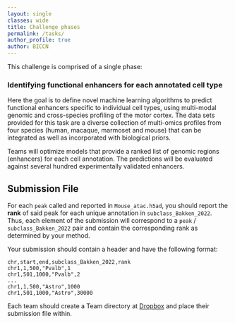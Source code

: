 ```yaml
---
layout: single
classes: wide
title: Challenge phases
permalink: /tasks/
author_profile: true
author: BICCN
---
```


This challenge is comprised of a single phase:

### Identifying functional enhancers for each annotated cell type

Here the goal is to define novel machine learning algorithms to predict functional enhancers specific to individual cell types, using multi-modal genomic and cross-species profiling of the motor cortex. The data sets provided for this task are a diverse collection of multi-omics profiles from four species (human, macaque, marmoset and mouse) that can be integrated as well as incorporated with biological priors.

Teams will optimize models that provide a ranked list of genomic regions (enhancers) for each cell annotation. The predictions will be evaluated against several hundred experimentally validated enhancers.

## Submission File

For each `peak` called and reported in `Mouse_atac.h5ad`, you should report the **rank** of said peak for each unique annotation in `subclass_Bakken_2022`. Thus, each element of the submission will correspond to a `peak` / `subclass_Bakken_2022` pair and contain the corresponding rank as determined by your method.

Your submission should contain a header and have the following format:

```
chr,start,end,subclass_Bakken_2022,rank
chr1,1,500,"Pvalb",1
chr1,501,1000,"Pvalb",2
...
chr1,1,500,"Astro",1000
chr1,501,1000,"Astro",30000
```

Each team should create a Team directory at [Dropbox](https://www.dropbox.com/scl/fo/64k04s0nd07rk4lwya6ax/h?rlkey=dqt10h8t3l5u1v93adwiof18i&dl=0) and place their submission file within.